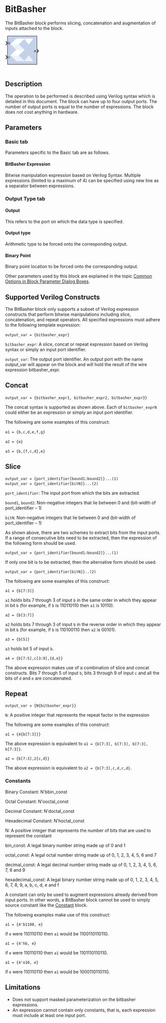 # BitBasher

The BitBasher block performs slicing, concatenation and
augmentation of inputs attached to the block.

![](./Images/block.png)

## Description
The operation to be performed is described using Verilog syntax which is
detailed in this document. The block can have up to four output ports.
The number of output ports is equal to the number of expressions. The
block does not cost anything in hardware.

## Parameters

### Basic tab  
Parameters specific to the Basic tab are as follows.

#### BitBasher Expression  
Bitwise manipulation expression based on Verilog Syntax. Multiple
expressions (limited to a maximum of 4) can be specified using new line
as a separator between expressions.

### Output Type tab  
#### Output  
This refers to the port on which the data type is specified.

#### Output type  
Arithmetic type to be forced onto the corresponding output.

#### Binary Point  
Binary point location to be forced onto the corresponding output.

Other parameters used by this block are explained in the topic [Common
Options in Block Parameter Dialog
Boxes](matlab:helpview(vmcHelp('name','common-options'))).

## Supported Verilog Constructs

The BitBasher block only supports a subset of Verilog expression
constructs that perform bitwise manipulations including slice,
concatenation, and repeat operators. All specified expressions must
adhere to the following template expression:

`output_var = {bitbasher_expr}`

`bitbasher_expr`: A slice, concat or repeat expression based on Verilog
syntax or simply an input port identifier.

`output_var`: The output port identifier. An output port with the name
output_var will appear on the block and will hold the result of the wire
expression bitbasher_expr.

## Concat

`output_var = {bitbasher_expr1, bitbasher_expr2, bitbasher_expr3}`

The concat syntax is supported as shown above. Each of `bitbasher_exprN`
could either be an expression or simply an input port identifier.

The following are some examples of this construct:

`a1 = {b,c,d,e,f,g}` 

`a2 = {e}` 

`a3 = {b,{f,c,d},e}`


## Slice

``` pre
output_var = {port_identifier[bound1:bound2]}...(1) 
output_var = {port_identifier[bitN]}...(2)
```

`port_identifier`: The input port from which the bits are extracted.

`bound1`, `bound2`: Non-negative integers that lie between 0 and
(bit-width of port_identifier – 1)

`bitN`: Non-negative integers that lie between 0 and (bit-width of
port_identifier – 1)

As shown above, there are two schemes to extract bits from the input
ports. If a range of consecutive bits need to be extracted, then the
expression of the following form should be used.

``` pre
output_var = {port_identifier[bound1:bound2]}...(1)
```

If only one bit is to be extracted, then the alternative form should be
used.

``` pre
output_var = {port_identifier[bitN]}..(2)
```

The following are some examples of this construct:

``` pre
a1 = {b[7:3]}
```

`a1` holds bits 7 through 3 of input `b` in the same order in which they
appear in bit `b` (for example, if `b` is 110110110 then `a1` is 10110).

``` pre
a2 = {b[3:7]}
```

`a2` holds bits 7 through 3 of input `b` in the reverse order in which
they appear in bit `b` (for example, if `b` is 110100110 then `a2` is
00101).

``` pre
a3 = {b[5]}
```

`a3` holds bit 5 of input `b`.

``` pre
a4 = {b[7:5],c[3:9],{d,e}}
```

The above expression makes use of a combination of slice and concat
constructs. Bits 7 through 5 of input `b`, bits 3 through 9 of input `c`
and all the bits of `d` and `e` are concatenated.

## Repeat

``` pre
output_var = {N{bitbasher_expr}}
```

`N`: A positive integer that represents the repeat factor in the
expression

The following are some examples of this construct:

``` pre
a1 = {4{b[7:3]}}
```

The above expression is equivalent to
`a1 = {b[7:3], b[7:3], b[7:3], b[7:3]}`.

``` pre
a2 = {b[7:3],2{c,d}}
```

The above expression is equivalent to `a2 = {b[7:3],c,d,c,d}`.

### Constants

Binary Constant: N'bbin_const

Octal Constant: N'ooctal_const

Decimal Constant: N'doctal_const

Hexadecimal Constant: N'hoctal_const

N: A positive integer that represents the number of bits that are used
to represent the constant

bin_const: A legal binary number string made up of 0 and 1

octal_const: A legal octal number string made up of 0, 1, 2, 3, 4, 5, 6
and 7

decimal_const: A legal decimal number string made up of 0, 1, 2, 3, 4,
5, 6, 7, 8 and 9

hexadecimal_const: A legal binary number string made up of 0, 1, 2, 3,
4, 5, 6, 7, 8, 9, a, b, c, d, e and f

A constant can only be used to augment expressions already derived from
input ports. In other words, a BitBasher block cannot be used to simply
source constant like the [Constant](constant.html) block.

The following examples make use of this construct:

``` pre
a1 = {4'b1100, e}
```

if `e` were 110110110 then `a1` would be 1100110110110.

``` pre
a1 = {4'hb, e}
```

if `e` were 110110110 then `a1` would be 1101110110110.

``` pre
a1 = {4'o10, e}
```

if `e` were 110110110 then `a1` would be 1000110110110.

## Limitations

- Does not support masked parameterization on the bitbasher expressions.
- An expression cannot contain only constants, that is, each expression
  must include at least one input port.
